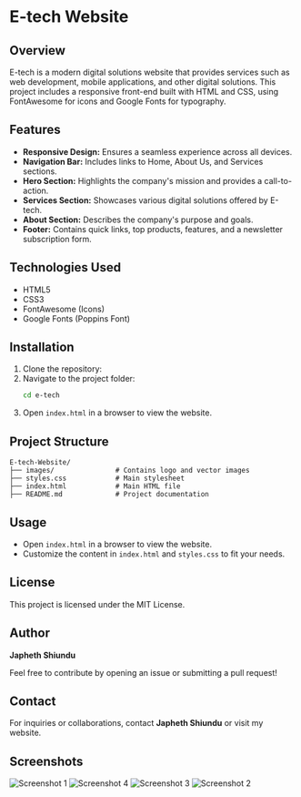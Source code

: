 # E-tech Website

## Overview

E-tech is a modern digital solutions website that provides services such as web development, mobile applications, and other digital solutions. This project includes a responsive front-end built with HTML and CSS, using FontAwesome for icons and Google Fonts for typography.

## Features

- **Responsive Design:** Ensures a seamless experience across all devices.
- **Navigation Bar:** Includes links to Home, About Us, and Services sections.
- **Hero Section:** Highlights the company's mission and provides a call-to-action.
- **Services Section:** Showcases various digital solutions offered by E-tech.
- **About Section:** Describes the company's purpose and goals.
- **Footer:** Contains quick links, top products, features, and a newsletter subscription form.

## Technologies Used

- HTML5
- CSS3
- FontAwesome (Icons)
- Google Fonts (Poppins Font)

## Installation

1. Clone the repository:
2. Navigate to the project folder:
   ```sh
   cd e-tech
   ```
3. Open `index.html` in a browser to view the website.

## Project Structure

```
E-tech-Website/
├── images/               # Contains logo and vector images
├── styles.css            # Main stylesheet
├── index.html            # Main HTML file
├── README.md             # Project documentation
```

## Usage

- Open `index.html` in a browser to view the website.
- Customize the content in `index.html` and `styles.css` to fit your needs.

## License

This project is licensed under the MIT License.

## Author

**Japheth Shiundu**

Feel free to contribute by opening an issue or submitting a pull request!

## Contact

For inquiries or collaborations, contact **Japheth Shiundu** or visit my website.
## Screenshots
![Screenshot 1](https://github.com/user-attachments/assets/dcc6112f-5ede-46d3-9269-2e7503cd70fa)
![Screenshot 4](https://github.com/user-attachments/assets/f525dbf6-1460-47e5-bc10-40009563801d)
![Screenshot 3](https://github.com/user-attachments/assets/32f48e51-3738-45d2-aed0-9293c05a476d)
![Screenshot 2](https://github.com/user-attachments/assets/7899869c-feff-477c-9971-84d9a9965132)




